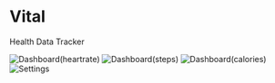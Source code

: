 # Vital
 Health Data Tracker

![Dashboard(heartrate)](https://github.com/user-attachments/assets/08588b1b-4ec5-483f-9dc6-b5be26e8303c)
![Dashboard(steps)](https://github.com/user-attachments/assets/729188b7-8fe0-41a8-ad99-8889d45d6c37)
![Dashboard(calories)](https://github.com/user-attachments/assets/fb3dd82d-72ed-4f2b-ba49-ca3be5e1bbac)
![Settings](https://github.com/user-attachments/assets/efc5c392-7df3-4ee4-8ad2-72b8b5ab65bf)
